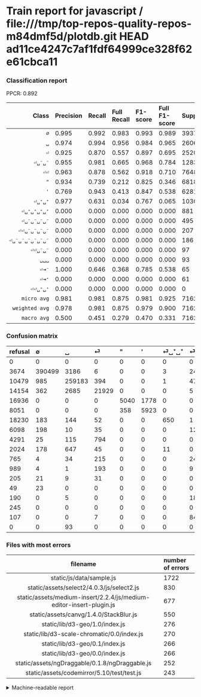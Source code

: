 # Train report for javascript / file:///tmp/top-repos-quality-repos-m84dmf5d/plotdb.git HEAD ad11ce4247c7af1fdf64999ce328f62e61cbca11

### Classification report

PPCR: 0.892

| Class | Precision | Recall | Full Recall | F1-score | Full F1-score | Support | Full Support | PPCR |
|------:|:----------|:-------|:------------|:---------|:---------|:--------|:-------------|:-----|
| `∅` | 0.995| 0.992| 0.983| 0.993| 0.989| 393719| 397393| 0.991 |
| `␣` | 0.974| 0.994| 0.956| 0.984| 0.965| 260638| 271117| 0.961 |
| `⏎` | 0.925| 0.870| 0.557| 0.897| 0.695| 25206| 39360| 0.640 |
| `⏎␣⁻␣⁻` | 0.955| 0.981| 0.665| 0.968| 0.784| 12834| 18932| 0.678 |
| `⏎⏎` | 0.963| 0.878| 0.562| 0.918| 0.710| 7648| 11939| 0.641 |
| `"` | 0.934| 0.739| 0.212| 0.825| 0.346| 6818| 23754| 0.287 |
| `'` | 0.769| 0.943| 0.413| 0.847| 0.538| 6281| 14332| 0.438 |
| `⏎␣⁺␣⁺` | 0.977| 0.631| 0.034| 0.767| 0.065| 1030| 19260| 0.053 |
| `⏎␣⁺␣⁺␣⁺␣⁺` | 0.000| 0.000| 0.000| 0.000| 0.000| 881| 2905| 0.303 |
| `⏎␣⁻␣⁻␣⁻␣⁻` | 0.000| 0.000| 0.000| 0.000| 0.000| 495| 1260| 0.393 |
| `⏎⏎␣⁻␣⁻␣⁻␣⁻` | 0.000| 0.000| 0.000| 0.000| 0.000| 207| 1196| 0.173 |
| `⏎␣⁻␣⁻␣⁻␣⁻␣⁻␣⁻` | 0.000| 0.000| 0.000| 0.000| 0.000| 186| 376| 0.495 |
| `⏎⏎␣⁻␣⁻` | 0.000| 0.000| 0.000| 0.000| 0.000| 97| 204| 0.475 |
| `␣␣␣` | 0.000| 0.000| 0.000| 0.000| 0.000| 93| 93| 1.000 |
| `⏎⇥⁻` | 1.000| 0.646| 0.368| 0.785| 0.538| 65| 114| 0.570 |
| `⏎⇥⁺` | 0.000| 0.000| 0.000| 0.000| 0.000| 61| 266| 0.229 |
| `⏎⏎␣⁺␣⁺` | 0.000| 0.000| 0.000| 0.000| 0.000| 0| 245| 0.000 |
| `micro avg` | 0.981| 0.981| 0.875| 0.981| 0.925| 716259| 802746| 0.892 |
| `weighted avg` | 0.978| 0.981| 0.875| 0.979| 0.900| 716259| 802746| 0.892 |
| `macro avg` | 0.500| 0.451| 0.279| 0.470| 0.331| 716259| 802746| 0.892 |

### Confusion matrix

|refusal|  ∅| ␣| ⏎| "| '| ⏎␣⁺␣⁺| ⏎␣⁻␣⁻| ⏎⏎| ⏎␣⁺␣⁺␣⁺␣⁺| ⏎␣⁻␣⁻␣⁻␣⁻| ⏎⏎␣⁻␣⁻␣⁻␣⁻| ⏎⇥⁺| ⏎⇥⁻| ⏎␣⁻␣⁻␣⁻␣⁻␣⁻␣⁻| ⏎⏎␣⁺␣⁺| ⏎⏎␣⁻␣⁻| ␣␣␣| 
|:---|:---|:---|:---|:---|:---|:---|:---|:---|:---|:---|:---|:---|:---|:---|:---|:---|:---|
|0 |0 |0 |0 |0 |0 |0 |0 |0 |0 |0 |0 |0 |0 |0 |0 |0 |0 |
|3674 |390499 |3186 |6 |0 |0 |3 |24 |1 |0 |0 |0 |0 |0 |0 |0 |0 |0 |
|10479 |985 |259183 |394 |0 |0 |1 |47 |28 |0 |0 |0 |0 |0 |0 |0 |0 |0 |
|14154 |362 |2685 |21929 |0 |0 |0 |5 |225 |0 |0 |0 |0 |0 |0 |0 |0 |0 |
|16936 |0 |0 |0 |5040 |1778 |0 |0 |0 |0 |0 |0 |0 |0 |0 |0 |0 |0 |
|8051 |0 |0 |0 |358 |5923 |0 |0 |0 |0 |0 |0 |0 |0 |0 |0 |0 |0 |
|18230 |183 |144 |52 |0 |0 |650 |1 |0 |0 |0 |0 |0 |0 |0 |0 |0 |0 |
|6098 |198 |10 |35 |0 |0 |0 |12591 |0 |0 |0 |0 |0 |0 |0 |0 |0 |0 |
|4291 |25 |115 |794 |0 |0 |0 |0 |6714 |0 |0 |0 |0 |0 |0 |0 |0 |0 |
|2024 |178 |647 |45 |0 |0 |11 |0 |0 |0 |0 |0 |0 |0 |0 |0 |0 |0 |
|765 |4 |34 |215 |0 |0 |0 |242 |0 |0 |0 |0 |0 |0 |0 |0 |0 |0 |
|989 |4 |1 |193 |0 |0 |0 |9 |0 |0 |0 |0 |0 |0 |0 |0 |0 |0 |
|205 |21 |9 |31 |0 |0 |0 |0 |0 |0 |0 |0 |0 |0 |0 |0 |0 |0 |
|49 |23 |0 |0 |0 |0 |0 |0 |0 |0 |0 |0 |0 |42 |0 |0 |0 |0 |
|190 |0 |5 |0 |0 |0 |0 |181 |0 |0 |0 |0 |0 |0 |0 |0 |0 |0 |
|245 |0 |0 |0 |0 |0 |0 |0 |0 |0 |0 |0 |0 |0 |0 |0 |0 |0 |
|107 |0 |0 |7 |0 |0 |0 |84 |6 |0 |0 |0 |0 |0 |0 |0 |0 |0 |
|0 |0 |93 |0 |0 |0 |0 |0 |0 |0 |0 |0 |0 |0 |0 |0 |0 |0 |

### Files with most errors

| filename | number of errors|
|:----:|:-----|
| static/js/data/sample.js | 1722 |
| static/assets/select2/4.0.3/js/select2.js | 830 |
| static/assets/medium-insert/2.2.4/js/medium-editor-insert-plugin.js | 677 |
| static/assets/canvg/1.4.0/StackBlur.js | 550 |
| static/lib/d3-geo/1.0/index.js | 276 |
| static/lib/d3-scale-chromatic/0.0/index.js | 270 |
| static/lib/d3-geo/0.1/index.js | 266 |
| static/lib/d3-geo/0.0/index.js | 266 |
| static/assets/ngDraggable/0.1.8/ngDraggable.js | 252 |
| static/assets/codemirror/5.10/test/test.js | 243 |

<details>
    <summary>Machine-readable report</summary>
```json
{
  "cl_report": {"\"": {"f1-score": 0.825147347740668, "precision": 0.9336791404223787, "recall": 0.7392197125256673, "support": 6818}, "\u0027": {"f1-score": 0.8472321556286655, "precision": 0.7691208933904687, "recall": 0.9430027065753861, "support": 6281}, "macro avg": {"f1-score": 0.4696957283650717, "precision": 0.4995369648429584, "recall": 0.4514480652355771, "support": 716259}, "micro avg": {"f1-score": 0.9808895944064926, "precision": 0.9808895944064926, "recall": 0.9808895944064926, "support": 716259}, "weighted avg": {"f1-score": 0.9793108459794924, "precision": 0.9784042018404968, "recall": 0.9808895944064926, "support": 716259}, "\u2205": {"f1-score": 0.993382099488553, "precision": 0.9949475389954189, "recall": 0.9918215783337863, "support": 393719}, "\u23ce": {"f1-score": 0.8967632445253235, "precision": 0.9252352221425256, "recall": 0.8699912719193843, "support": 25206}, "\u23ce\u21e5\u207a": {"f1-score": 0.0, "precision": 0.0, "recall": 0.0, "support": 61}, "\u23ce\u21e5\u207b": {"f1-score": 0.7850467289719627, "precision": 1.0, "recall": 0.6461538461538462, "support": 65}, "\u23ce\u23ce": {"f1-score": 0.9183422240459582, "precision": 0.962718669343275, "recall": 0.8778765690376569, "support": 7648}, "\u23ce\u23ce\u2423\u207a\u2423\u207a": {"f1-score": 0.0, "precision": 0.0, "recall": 0.0, "support": 0}, "\u23ce\u23ce\u2423\u207b\u2423\u207b": {"f1-score": 0.0, "precision": 0.0, "recall": 0.0, "support": 97}, "\u23ce\u23ce\u2423\u207b\u2423\u207b\u2423\u207b\u2423\u207b": {"f1-score": 0.0, "precision": 0.0, "recall": 0.0, "support": 207}, "\u23ce\u2423\u207a\u2423\u207a": {"f1-score": 0.7669616519174042, "precision": 0.9774436090225563, "recall": 0.6310679611650486, "support": 1030}, "\u23ce\u2423\u207a\u2423\u207a\u2423\u207a\u2423\u207a": {"f1-score": 0.0, "precision": 0.0, "recall": 0.0, "support": 881}, "\u23ce\u2423\u207b\u2423\u207b": {"f1-score": 0.9678683988008302, "precision": 0.9550212378640777, "recall": 0.9810659186535764, "support": 12834}, "\u23ce\u2423\u207b\u2423\u207b\u2423\u207b\u2423\u207b": {"f1-score": 0.0, "precision": 0.0, "recall": 0.0, "support": 495}, "\u23ce\u2423\u207b\u2423\u207b\u2423\u207b\u2423\u207b\u2423\u207b\u2423\u207b": {"f1-score": 0.0, "precision": 0.0, "recall": 0.0, "support": 186}, "\u2423": {"f1-score": 0.9840835310868533, "precision": 0.9739620911495912, "recall": 0.9944175446404592, "support": 260638}, "\u2423\u2423\u2423": {"f1-score": 0.0, "precision": 0.0, "recall": 0.0, "support": 93}},
  "cl_report_full": {"\"": {"f1-score": 0.34577387486278816, "precision": 0.9336791404223787, "recall": 0.21217479161404396, "support": 23754}, "\u0027": {"f1-score": 0.5376480733445287, "precision": 0.7691208933904687, "recall": 0.4132710019536701, "support": 14332}, "macro avg": {"f1-score": 0.33119684286021284, "precision": 0.4995369648429584, "recall": 0.27945952418373093, "support": 802746}, "micro avg": {"f1-score": 0.9250410630643086, "precision": 0.9808895944064926, "recall": 0.8752095930717811, "support": 802746}, "weighted avg": {"f1-score": 0.8999820059215183, "precision": 0.9686447582394828, "recall": 0.8752095930717811, "support": 802746}, "\u2205": {"f1-score": 0.9887615128976103, "precision": 0.9949475389954189, "recall": 0.9826519339797127, "support": 397393}, "\u23ce": {"f1-score": 0.6954853237341622, "precision": 0.9252352221425256, "recall": 0.5571392276422764, "support": 39360}, "\u23ce\u21e5\u207a": {"f1-score": 0.0, "precision": 0.0, "recall": 0.0, "support": 266}, "\u23ce\u21e5\u207b": {"f1-score": 0.5384615384615384, "precision": 1.0, "recall": 0.3684210526315789, "support": 114}, "\u23ce\u23ce": {"f1-score": 0.7099878390525036, "precision": 0.962718669343275, "recall": 0.5623586565038948, "support": 11939}, "\u23ce\u23ce\u2423\u207a\u2423\u207a": {"f1-score": 0.0, "precision": 0.0, "recall": 0.0, "support": 245}, "\u23ce\u23ce\u2423\u207b\u2423\u207b": {"f1-score": 0.0, "precision": 0.0, "recall": 0.0, "support": 204}, "\u23ce\u23ce\u2423\u207b\u2423\u207b\u2423\u207b\u2423\u207b": {"f1-score": 0.0, "precision": 0.0, "recall": 0.0, "support": 1196}, "\u23ce\u2423\u207a\u2423\u207a": {"f1-score": 0.06524466750313676, "precision": 0.9774436090225563, "recall": 0.03374870197300104, "support": 19260}, "\u23ce\u2423\u207a\u2423\u207a\u2423\u207a\u2423\u207a": {"f1-score": 0.0, "precision": 0.0, "recall": 0.0, "support": 2905}, "\u23ce\u2423\u207b\u2423\u207b": {"f1-score": 0.784095155062897, "precision": 0.9550212378640777, "recall": 0.665064441157828, "support": 18932}, "\u23ce\u2423\u207b\u2423\u207b\u2423\u207b\u2423\u207b": {"f1-score": 0.0, "precision": 0.0, "recall": 0.0, "support": 1260}, "\u23ce\u2423\u207b\u2423\u207b\u2423\u207b\u2423\u207b\u2423\u207b\u2423\u207b": {"f1-score": 0.0, "precision": 0.0, "recall": 0.0, "support": 376}, "\u2423": {"f1-score": 0.9648883437044538, "precision": 0.9739620911495912, "recall": 0.9559821036674203, "support": 271117}, "\u2423\u2423\u2423": {"f1-score": 0.0, "precision": 0.0, "recall": 0.0, "support": 93}},
  "ppcr": 0.8922610638981695
}
```
</details>
